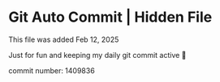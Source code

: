 # Git Auto Commit | Hidden File

This file was added Feb 12, 2025

Just for fun and keeping my daily git commit active 🤪

commit number: 1409836

